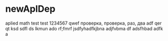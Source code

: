 # newAplDep
aplied math
test
test 1234567 qwef
проверка, проверка, раз, два
adf qer qt ksd sdfl
ds lkmun ado rf;fmrf jsdfyhadfkjbna  adjfvbma df adsfhbad adfk a 
